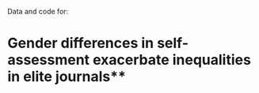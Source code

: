 Data and code for:
# Gender differences in self-assessment exacerbate inequalities in elite journals**

